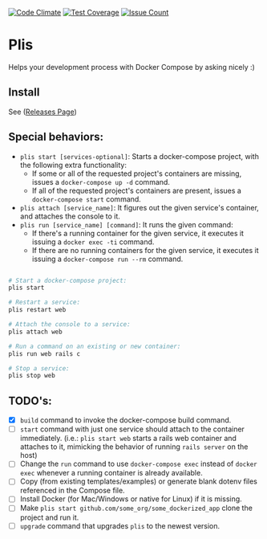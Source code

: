 [![Code Climate](https://codeclimate.com/repos/5713cd028daddd007c000a55/badges/23a412d4ad98ff7d79c6/gpa.svg)](https://codeclimate.com/repos/5713cd028daddd007c000a55/feed)
[![Test Coverage](https://codeclimate.com/repos/5713cd028daddd007c000a55/badges/23a412d4ad98ff7d79c6/coverage.svg)](https://codeclimate.com/repos/5713cd028daddd007c000a55/coverage)
[![Issue Count](https://codeclimate.com/repos/5713cd028daddd007c000a55/badges/23a412d4ad98ff7d79c6/issue_count.svg)](https://codeclimate.com/repos/5713cd028daddd007c000a55/feed)

# Plis

Helps your development process with Docker Compose by asking nicely :)

## Install
See ([Releases Page](https://github.com/IcaliaLabs/plis/releases))

## Special behaviors:
* `plis start [services-optional]`: Starts a docker-compose project, with the following extra functionality:
  * If some or all of the requested project's containers are missing, issues a `docker-compose up -d` command.
  * If all of the requested project's containers are present, issues a `docker-compose start` command.
* `plis attach [service_name]`: It figures out the given service's container, and attaches the console to it.
* `plis run [service_name] [command]`: It runs the given command:
  * If there's a running container for the given service, it executes it issuing a `docker exec -ti` command.
  * If there are no running containers for the given service, it executes it issuing a `docker-compose run --rm` command.

```bash

# Start a docker-compose project:
plis start

# Restart a service:
plis restart web

# Attach the console to a service:
plis attach web

# Run a command on an existing or new container:
plis run web rails c

# Stop a service:
plis stop web

```

## TODO's:
- [x] `build` command to invoke the docker-compose build command.
- [ ] `start` command with just one service should attach to the container immediately. (i.e.: `plis start web` starts a rails web container and attaches to it, mimicking the behavior of running `rails server` on the host)
- [ ] Change the `run` command to use `docker-compose exec` instead of `docker exec` whenever a running container is already available.
- [ ] Copy (from existing templates/examples) or generate blank dotenv files referenced in the Compose file.
- [ ] Install Docker (for Mac/Windows or native for Linux) if it is missing.
- [ ] Make `plis start github.com/some_org/some_dockerized_app` clone the project and run it.
- [ ] `upgrade` command that upgrades `plis` to the newest version.
